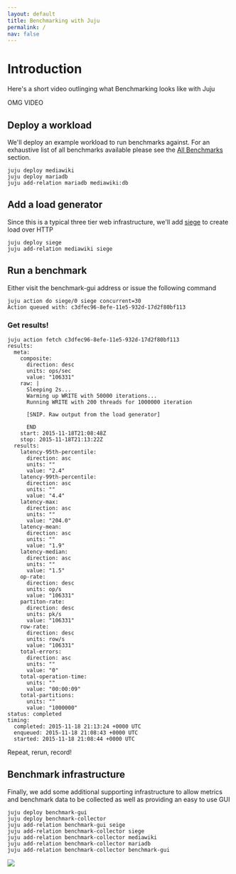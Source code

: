 ```yaml
---
layout: default
title: Benchmarking with Juju
permalink: /
nav: false
---
```


# Introduction

Here's a short video outlinging what Benchmarking looks like with Juju

OMG VIDEO  

## Deploy a workload

We'll deploy an example workload to run benchmarks against. For an exhaustive
list of all benchmarks available please see the [All Benchmarks]() section.

```
juju deploy mediawiki
juju deploy mariadb
juju add-relation mariadb mediawiki:db
```

## Add a load generator

Since this is a typical three tier web infrastructure, we'll add [siege]() to
create load over HTTP

```
juju deploy siege
juju add-relation mediawiki siege
```

## Run a benchmark

Either visit the benchmark-gui address or issue the following command

```
juju action do siege/0 siege concurrent=30
Action queued with: c3dfec96-8efe-11e5-932d-17d2f80bf113
```

### Get results!

```
juju action fetch c3dfec96-8efe-11e5-932d-17d2f80bf113
results:
  meta:
    composite:
      direction: desc
      units: ops/sec
      value: "106331"
    raw: |
      Sleeping 2s...
      Warming up WRITE with 50000 iterations...
      Running WRITE with 200 threads for 1000000 iteration

      [SNIP. Raw output from the load generator]

      END
    start: 2015-11-18T21:08:48Z
    stop: 2015-11-18T21:13:22Z
  results:
    latency-95th-percentile:
      direction: asc
      units: ""
      value: "2.4"
    latency-99th-percentile:
      direction: asc
      units: ""
      value: "4.4"
    latency-max:
      direction: asc
      units: ""
      value: "204.0"
    latency-mean:
      direction: asc
      units: ""
      value: "1.9"
    latency-median:
      direction: asc
      units: ""
      value: "1.5"
    op-rate:
      direction: desc
      units: op/s
      value: "106331"
    partiton-rate:
      direction: desc
      units: pk/s
      value: "106331"
    row-rate:
      direction: desc
      units: row/s
      value: "106331"
    total-errors:
      direction: asc
      units: ""
      value: "0"
    total-operation-time:
      units: ""
      value: "00:00:09"
    total-partitions:
      units: ""
      value: "1000000"
status: completed
timing:
  completed: 2015-11-18 21:13:24 +0000 UTC
  enqueued: 2015-11-18 21:08:43 +0000 UTC
  started: 2015-11-18 21:08:44 +0000 UTC
```

Repeat, rerun, record!

## Benchmark infrastructure

Finally, we add some additional supporting infrastructure to allow metrics and
benchmark data to be collected as well as providing an easy to use GUI

```
juju deploy benchmark-gui
juju deploy benchmark-collector
juju add-relation benchmark-gui seige
juju add-relation benchmark-collector siege
juju add-relation benchmark-collector mediawiki
juju add-relation benchmark-collector mariadb
juju add-relation benchmark-collector benchmark-gui
```

![](images/benchmark-gui.png)
